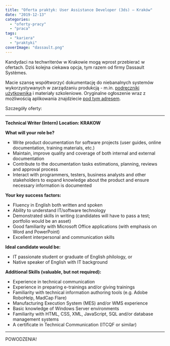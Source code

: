 ```yaml
---
title: "Oferta praktyk: User Assistance Developer (3ds) – Kraków"
date: "2019-12-13"
categories:
  - "oferty-pracy"
  - "praca"
tags:
  - "kariera"
  - "praktyki"
coverImage: "dassault.png"
---
```


Kandydaci na techwriterów w Krakowie mogą wprost przebierać w ofertach. Dziś kolejna ciekawa opcja, tym razem od firmy Dassault Systèmes.

Macie szansę współtworzyć dokumentację do niebanalnych systemów wykorzystywanych w zarządzaniu produkcją - m.in. [podręczniki użytkownika](http://techwriter.pl/instrukcje-obslugi-i-podreczniki-uzytkownika/) i materiały szkoleniowe. Oryginalne ogłoszenie wraz z możliwością aplikowania znajdziecie [pod tym adresem](https://careers.3ds.com/jobs/user-assistance-developer-intern-513045).

Szczegóły oferty:

---

**Technical Writer (Intern) Location: KRAKOW**

**What will your role be?**

- Write product documentation for software projects (user guides, online documentation, training materials, etc.)
- Maintain, improve quality and coverage of both internal and external documentation
- Contribute to the documentation tasks estimations, planning, reviews and approval process
- Interact with programmers, testers, business analysts and other stakeholders to expand knowledge about the product and ensure necessary information is documented

**Your key success factors:**

- Fluency in English both written and spoken
- Ability to understand IT/software technology
- Demonstrated skills in writing (candidates will have to pass a test; portfolio would be an asset)
- Good familiarity with Microsoft Office applications (with emphasis on Word and PowerPoint)
- Excellent interpersonal and communication skills

**Ideal candidate would be:**

- IT passionate student or graduate of English philology, or
- Native speaker of English with IT background

**Additional Skills (valuable, but not required):**

- Experience in technical communication
- Experience in preparing e-trainings and/or giving trainings
- Familiarity with technical information authoring tools (e.g. Adobe RoboHelp, MadCap Flare)
- Manufacturing Execution System (MES) and/or WMS experience
- Basic knowledge of Windows Server environments
- Familiarity with HTML, CSS, XML, JavaScript, SQL and/or database management systems
- A certificate in Technical Communication (ITCQF or similar)

---

POWODZENIA!
